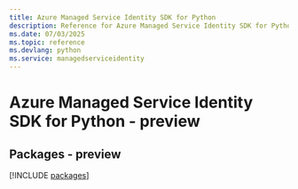 ```yaml
---
title: Azure Managed Service Identity SDK for Python
description: Reference for Azure Managed Service Identity SDK for Python
ms.date: 07/03/2025
ms.topic: reference
ms.devlang: python
ms.service: managedserviceidentity
---
```

# Azure Managed Service Identity SDK for Python - preview
## Packages - preview
[!INCLUDE [packages](managed-service-identity-index.md)]